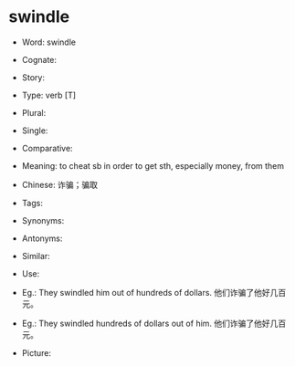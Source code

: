 # swindle

- Word: swindle
- Cognate: 
- Story: 

- Type: verb [T]
- Plural: 
- Single: 
- Comparative: 
- Meaning: to cheat sb in order to get sth, especially money, from them
- Chinese: 诈骗；骗取
- Tags: 
- Synonyms: 
- Antonyms: 
- Similar: 
- Use: 
- Eg.: They swindled him out of hundreds of dollars. 他们诈骗了他好几百元。
- Eg.: They swindled hundreds of dollars out of him. 他们诈骗了他好几百元。
- Picture: 

